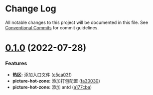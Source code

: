 # Change Log

All notable changes to this project will be documented in this file. See [Conventional Commits](https://conventionalcommits.org) for commit guidelines.

# [0.1.0](https://github.com/tianxintiandisheng/tds-components/compare/picture-hot-zone@0.0.5...picture-hot-zone@0.1.0) (2022-07-28)

### Features

- **热区:** 添加入口文件 ([c5ca03f](https://github.com/tianxintiandisheng/tds-components/commit/c5ca03f7962262be11633cb3ced0893d3cd73fd5))
- **picture-hot-zone:** 添加打包配置 ([fa30030](https://github.com/tianxintiandisheng/tds-components/commit/fa3003092a06485ea69f2deae6f55928c126d147))
- **picture-hot-zone:** 添加 antd ([a177cba](https://github.com/tianxintiandisheng/tds-components/commit/a177cba05619bd62f9d9dc9e3eeaeed5795aa9ac))
